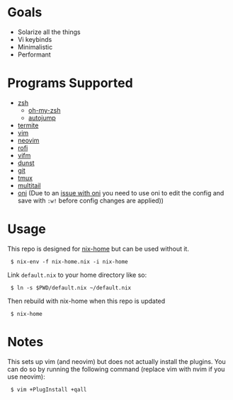 # Goals

* Solarize all the things
* Vi keybinds
* Minimalistic
* Performant

# Programs Supported

* [zsh](https://www.zsh.org)
	* [oh-my-zsh](https://github.com/robbyrussell/oh-my-zsh)
	* [autojump](http://wiki.github.com/joelthelion/autojump)
* [termite](https://github.com/thestinger/termite/)
* [vim](http://www.vim.org/)
* [neovim](http://neovim.io/)
* [rofi](https://davedavenport.github.io/rofi)
* [vifm](http://vifm.info/)
* [dunst](http://www.knopwob.org/dunst/)
* [git](http://git-scm.com/)
* [tmux](http://tmux.github.io/)
* [multitail](http://www.vanheusden.com/multitail/)
* [oni](https://www.onivim.io) (Due to an [issue with oni](https://github.com/onivim/oni/issues/2087) you need to use oni to edit the config and save with `:w!` before config changes are applied))

# Usage

This repo is designed for [nix-home](https://github.com/sheenobu/nix-home) but can be used without it.

```
 $ nix-env -f nix-home.nix -i nix-home
```

Link `default.nix` to your home directory like so:

```
 $ ln -s $PWD/default.nix ~/default.nix
```

Then rebuild with nix-home when this repo is updated

```
 $ nix-home
```

# Notes

This sets up vim (and neovim) but does not actually install the plugins. You can do so by running the following command (replace vim with nvim if you use neovim):

```
 $ vim +PlugInstall +qall
```
